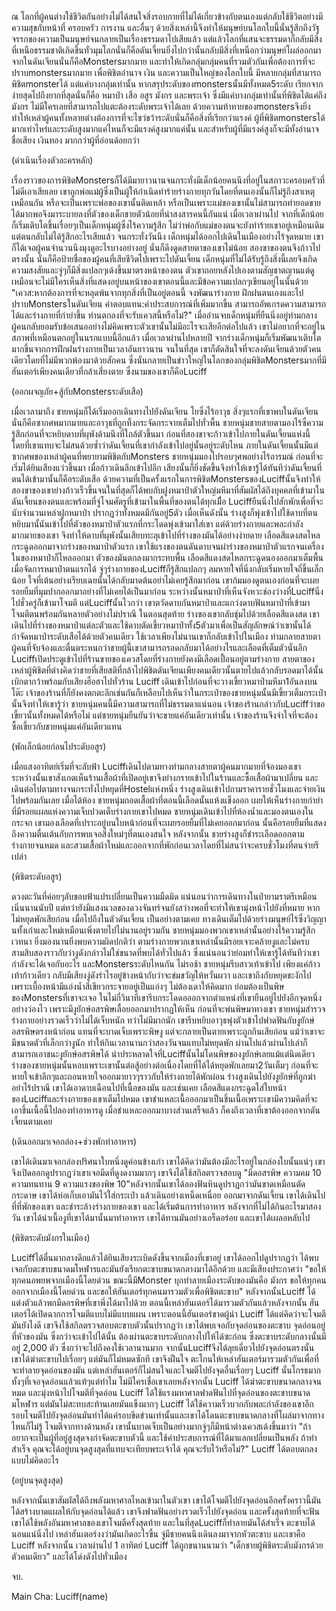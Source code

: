 ณ โลกที่ผู้คนต่างใช้ชีวิตกันอย่างไม่ได้สนใจสิ่งรอบกายที่ไม่ได้เกี่ยวข้างกับตนเองแต่กลับใช้ชีวิตอย่างมีความสุขกับหน้าที่ ครอบครัว การงาน และอื่นๆ ด้วยสิ่งเหล่านี้จึงทำให้มนุษย์บนโลกใบนี้นั้นรู้สึกถึงวัฐจรรกของความเป็นมนุษย์จนกลายเป็นเรื่องธรรมดาไปเสียแล้ว แต่แล้วโลกที่แสนจะธรรมดาก็กลับมีสิ่งที่เหนือธรรมชาติเกิดขึ้นทั่วมุมโลกนั่นก็คือดันเจี้ยนยิ่งไปกว่านั้นกลับมีสิ่งที่เหนือกว่ามนุษย์โผล่ออกมาจากในดันเจียนนั่นก็คือMonstersมากมาย และทำให้เกิดกลุ่มกลุ่มคนที่รวมตัวกันเพื่อต้องการที่จะปราบmonstersมากมาย เพื่อพิชิตอำนาจ เงิน และความเป็นใหญ่ของโลกใบนี้ มีหลายกลุ่มที่สามารถพิชิตmonsterได้ แต่แค่บางกลุ่มเท่านั้น หากสรุประดับของmonstersนั้นมีทั้งหมด5ระดับ  เรียกจากง่ายสุดไปถึงยากที่สุดนั่นก็คือ หมาป่า เสือ อสูร มังกร และพระเจ้า ซึ่งมีแค่บางกลุ่มเท่านั้นที่พิชิตได้แค่ถึงมังกร ไม่มีใครเลยที่สามารถไปแตะต้องระดับพระเจ้าได้เลย ด้วยความท้าทายของmonstersจึงยิ่งทำให้เหล่าผู้คนทั้งหลายต่างต้องการที่จะไขว่ขว้าระดับนั่นก็คือสิ่งที่เรียกว่าแรงค์ ผู้ที่พิชิตmonstersได้มากเท่าไหร่และระดับสูงมากแค่ไหนก็จะมีแรงค์สูงมากแค่นั้น และสำหรับผู้ที่มีแรงค์สูงก็จะมีทั้งอำนาจ ชื่อเสียง เงินทอง มากกว่าผู้ที่อ่อนด้อยกว่า

(ดำเนินเรื่องตัวละครหลัก)

เรื่องราวของการพิชิตMonstersก็ได้มีมายาวนานจนกระทั่งมีเด็กน้อยคนนึงที่อยู่ในสภาวะครอบครัวที่ไม่ดีเอาเสียเลย เขาถูกพ่อแม่ผู้ซึ่งเป็นผู้ให้กำเนิดทำร้ายร่างกายทุกวันโดยที่ตนเองนั้นก็ไม่รู้ถึงสาเหตุเหมือนกัน หรือจะเป็นเพราะพ่อของเขานั้นติดเหล้า หรือเป็นเพราะแม่ของเขานั้นไม่สามารถทำยอดขายได้มากพอจึงมาระบายลงที่ตัวของเด็กชายตัวน้อยที่น่าสงสารคนนี้กันแน่ เมื่อเวลาผ่านไป จากที่เด็กน้อยก็เริ่มเติบโตขึ้นเรื่อยๆเป็นเด็กหนุ่มผู้ซึ่งไร้ความรู้สึก ไม่ว่าพ่อกับแม่ของตนจะยังทำร้ายเขาอยู่เหมือนเดิม แต่ตนกลับไม่ได้รู้สึกอะไรเสียแล้ว จนกระทั่งวันนึง เด็กหนุ่มได้ออกไปเดินในเมืองอย่างไร้จุดหมาย เขาก็ได้เจอผู้คนจำนวนนึงมุงดูอะไรบางอย่างอยู่ นั่นก็ดึงดูดสายตาของเขาไม่น้อย สองขาของตนจึงก้าวไปตรงนั้น นั่นก็คือป้ายชื่อของผู้คนที่เสียชีวิตไปเพราะไปดันเจี้ยน เด็กหนุ่มที่ไม่ได้รับรู้ถึงสิ่งนี้เลยจึงเกิดความสงสัยและจู่ๆก็มีสิ่งแปลกๆเด้งขึ้นมาตรงหน้าของตน ตัวเขาถอยหลังไปเองตามสัญชาตญานแต่ดูเหมือนจะไม่มีใครเห็นสิ่งที่แสดงอยู่บนหน้าของเขาตอนนี้และมีข้อความแปลกๆเขียนอยู่ในนั้นด้วย "เควส:หากต้องการที่จะหลุดพ้นจากทุกสิ่งที่เป็นอยู่ตอนนี้ จงพัฒนาร่างกาย ฝึกฝนตนเองและไปปราบMonstersในดันเจียน ค่าตอบแทน:ค่าประสบการณ์ที่เพิ่มมากขึ้น สามารถอัพเกรดความสามารถได้และร่างกายที่กำยำขึ้น ท่านตกลงที่จะรับเควสนี้หรือไม่?" เมื่ออ่านจบเด็กหนุ่มที่ยืนนิ่งอยู่ท่ามกลางผู้คนกลับยอมรับข้อเสนออย่างไม่คิดเพราะตัวเขานั้นไม่มีอะไรจะเสียอีกต่อไปแล้ว เขาไม่อยากที่จะอยู่ในสภาพที่เหมือนตกอยู่ในนรกแบบนี้อีกแล้ว เมื่อเวลาผ่านไปหลายปี จากร่างเด็กหนุ่มก็เริ่มพัฒนาเติบโตมากขึ้นจากการฝึกฝนร่างกายเป็นเวลาอันยาวนาน จนในที่สุด เขาก็ตัดสินใจที่จะลงดันเจียนด้วยตัวคนเดียวโดยที่ไม่มีพวกพ้องมาด้วยสักคน ซึ่งนั่นกลายเป็นข่าวใหญ่ในโลกของกลุ่มพิชิตMonstersมากที่มีฮันเตอร์เพียงคนเดียวที่กล้าเสี่ยงตาย ซึ่งนามของเขาก็คือLuciff

(ออกผจญภัย+สู้กับMonstersระดับเสือ)

เมื่อเวลามาถึง ชายหนุ่มก็ได้เริ่มออกเดินทางไปยังดันเจียน โยซึ่งไร้อาวุธ สิ่งๆแรกที่เขาพบในดันเจียนนั่นก็คือซากศพมากมายและอาวุธที่ถูกทิ้งกระจัดกระจายเต็มไปทั่วพื้น ชายหนุ่มชายสายตามองไร้ซึ่ความรู้สึกก่อนที่จะหยิบดาบที่ผุพังด้ามนึงที่ใกล้ตัวขึ้นมา ก่อนที่สองขาจะก้าวเข้าไปภายในดันเจี้ยนแห่งนี้โดยที่เขาแทบจะไม่สนด้วยซ้ำว่าดันเจี้ยนที่เขากำลังเข้าไปอยู่นั้นอยู่ระดับไหน ภายในดันเจี้ยนนั้นมีแต่ซากศพของเหล่าผู้คนที่พยายามพิชิตกับMonsters ชายหนุ่มมองไปรอบๆศพอย่างไร้อารมณ์ ก่อนที่จะเริ่มได้ยินเสียงแว่วขึ้นมา เมื่อก้าวเดินลึกเข้าไปอีก เสียงนั้นก็ยิ่งชัดขึ้นจึงทำให้เขารู้ได้ทันทีว่าดันเจี้ยนที่ตนได้เข้ามานั้นก็คือระดับเสือ ด้วยความที่เป็นครั้งแรกในการพิชิตMonstersของLuciffนั้นจึงทำให้สองขาของเขาย่างก้าวเร็วขึ้นจนในที่สุดก็ได้พบกับฝูงหมาป่าตัวใหญ่มหึมาที่สัมผัสได้ถึงบุคคลที่เข้ามาในดันเจี้ยนของตนและพร้อมที่จู่โจมศัตรูที่เข้ามาในพื้นที่ของตนได้ทุกเมื่ีอ Luciffยืนนิ่งไปสักพักเพื่อที่จะนับจำนวนเหล่าฝูกหมาป่า ปรากฏว่าทั้งหมดมีกันอยู่5ตัว เมื่อเห็นดังนั้น ร่างสูงก็พุ่งเข้าไปใช้ดาบที่ตนหยิบมานั้นันเข้าไปที่ตัวของหมาป่าตัวแรกที่กระโดดพุ่งเข้ามาใส่เขา แต่ด้วยร่างกายและพละกำลังมากมายของเขา จึงทำให้ดาบที่ผุพังนั้นเสียบทะลุเข้าไปที่ร่างของมันได้อย่างง่ายดาย เลือดสีแดงสดไหลกระฉูดออกมาจากร่างของหมาป่าตัวแรก เขาใช้แรงของตนดันดาบจนผ่าร่างของหมาป่าตัวแรกจนเครื่องในของหมาป่าก็ไหลออกมา ตัวของมันตกลงมากระทบพื้น เลือดสีแดงสดไหลกระฉูดนองออกมาเต็มพื้น เมื่อจัดการหมาป่าตนแรกได้ จู่ๆร่างกายของLuciffก็รู้สึกแปลกๆ ลมหายใจที่นิ่งกลับเริ่มหายใจถี่ขึ้นเล็กน้อย ใจที่เต้นอย่างเรียบเฉยนั้นได้กลับมาดต้นอย่าไม่เคยรู้สึกมาก่อน  เขาก้มมองดูตนเองก่อนที่จะเผยรอยยิ้มที่มุมปากออกมาอย่างที่ไม่เคยได้เป็นมาก่อน ระหว่างนั้นหมาป่าที่เห็นจังหวะช่องว่างที่Luciffนิ่งไปชั่วครู่ก็เข้ามาโจมตี แต่Luciffนั้นไวกว่า เขาตวัดดาบกันหมาป่าและแกว่งดาบฟันหมาป่าที่เข้ามาโจมตีตนพร้อมกันหลายตัวอย่างไม่ปราณี ในตอนสุดท้าย ร่างของเขากลับชุ่มไปด้วยเลือดสีแดงสด เขาเดินไปที่ร่างของหมาป่าแต่ละตัวและใช้ดาบตัดเขี้ยวหมาป่าทั้ง5ตัวมาเพื่อเป็นสัญลักษณ์ว่าเขานั้นได้กำจัดหมาป่าระดับเสือได้ด้วยตัวคนเดียว ใช้เวลาเพียงไม่นานเขาก็กลับเข้าไปในเมือง ท่ามกลายสายตาผู้คนที่จับจ้องและตื่นตระหนกว่าชายผู้นี้เขาสามารถรอดกลับมาได้อย่างไรและเลือดที่เต็มตัวนั่นอีก Luciffเปิดประตูเข้าไปที่ร้านขายของเควสโดยที่ร่างกายยังคงมีเลือดเปื้อนอยู่ตามร่างกาย สายตาของเหล่าผู้พิชิตที่ต่างคิดว่าชายที่เสียสติที่กล้าไปพิชิตดันเจียนเพียงคนเดียวนั้นตายไปแล้วกลับรอดมาได้นั้นเบิกตากว้าพร้อมกับเสียงฮือฮาไปทั่วร้าน Luciff เดินเข้าไปก่อนที่จะวางเขี้ยวหมาป่ามหึมา1อันลงบนโต๊ะ เจ้าของร้านที่ก็ยังคงตกตะลึกเช่นกันก็เหลือบไปเห็นว่าในกระเป๋าของชายหนุ่มนั้นมีเขี้ยวเต็มกระเป๋านั้นจึงทำให้เขารู้ว่า ชายหนุ่มคนนี้มีความสามารถที่ไม่ธรรมดาแน่นอน เจ้าของร้านกล่าวกับLuciffว่าขอเขี้ยวนั้นทั้งหมดได้หรือไม่ แต่ชายหนุ่มยืนยันว่าจะขายแค่อันเดียวเท่านั้น เจ้าของร้านจึงจำใจที่จะต้องซื้อเขี้ยวกับชายหนุ่มแค่อันเดียวแทน   

(พักเล็กน้อยก่อนไประดับอสูร)

เมื่อแสงอาทิตย์เริ่มที่จะลับฟ้า Luciffเดินไปตามทางท่ามกลางสายตาผู้คนมากมายที่จ้องมองเขา ระหว่างนั้นเขาสังเกตเห็นร้านเสื้อผ้าที่เปิดอยู่เขาจึงย่างกรายเข้าไปในร้านและซื้อเสื้อผ้ามาเปลี่ยน และเดินต่อไปตามทางจนกระทั่งไปหยุดที่Hostelแห่งหนึ่ง ร่างสูงเดินเข้าไปถามราคารายชั่วโมงและจ่ายเงินไปพร้อมกันเลย เมื่อได้ห้อง ชายหนุ่มถอดเสื้อผ้าที่ตอนนี้เลือดนั้นแห้งแข็งออก เผยให้เห็นร่างกายกำยำที่มีรอยแผลแห่งความเจ็บปวดเต็บร่างกายเขาไปหมด ชายหนุ่มเดินเข้าไปที่ห้องน้ำและมองตนเองในกระจก เขามองเลือดที่เปราะอยู่บนใบหน้าก่อนที่จะเผยรอยยิ้มที่ไม่เคยออกมาก่อน นั้นคือรอยยิ้มที่แสดงถึงความตื่นเต้นกับการพบเจอสิ่งใหม่ๆที่ตนเองสนใจ หลังจากนั้น ชายร่างสูงก็ชำระเลือดออกตามร่างกายจนหมด และสวมเสื้อผ้าใหม่และออกจากที่พักก่อนเวลาโดยที่ไม่สนว่าจะครบชั่วโมงที่ตนจ่ายรึเปล่า 

(พิชิตระดับอสูร)

ดวงตะวันที่ค่อยๆลับขอบฟ้าแปรเปลี่ยนเป็นความมืดมิด แน่นอนว่าการเดินทางในป่ายามราตรีเหมือนเนิ่นนานนับปี แต่ทว่ายังมีแสงนวลของดวงจันทร์จนยังสว่างพอที่จะทำให้เขามุ่งหน้าไปยังที่หมาย หากไม่หยุดพักเสียก่อน เมื่อไปถึงในตัวดันเจี้ยน เป็นอย่างตามเคย ทางเดินเต็มไปด้วยร่างมนุษย์ไร้ซึ่งวิญญานทั้งเก่าและใหม่เหมือนเพิ่งตายไปไม่นานอยู่รวมกัน ชายหนุ่มมองพวกเขาเหล่านั้นอย่างไร้ความรู้สึกเวทนา ยิ่งมองนานยิ่งพบความผิดปกติว่า ตามร่างกายพวกเขาเหล่านั้นมีรอยเจาะคล้ายงูและไม่ครบสามสิบสองราวกับว่างูดังกล่าวไม่ใช่ขนาดที่พบได้ทั่วไปแล้ว ซึ่งแน่นอนว่าย่อมทำให้เขารู้ได้ทันทีว่าเขากำลังจะได้เจอกับอะไร และMonstersระดับไหนกัน ไม่รอช้า ชายหนุ่มรีบสาวเท้าเข้าไป เพียงแค่ก้าวเท้าก้าวเดียว กลับมีเสียงงู่ดังรำไรอยู่ข้างหน้ากับว่าจะข่มขวัญให้หวั่นผวา และเขาถึงกับหยุดชะงักไป เพราะเบื้องหน้ามีแอ่งน้ำสีเขียวกระจายอยู่เป็นแอ่งๆ ไม่ต้องเดาให้คิดมาก ย่อมต้องเป็นพิษของMonstersที่เขาจะเจอ ในไม่กี่วินาทีเขารีบกระโดดอออกจากตำแหน่งที่เขายืนอยู่ไปยังอีกจุดหนึ่งอย่างว่องไว เพราะมีงูยักษ์อสรพิษเลื้อยออกมาปรากฏให้เห็น ก่อนที่จะพ่นพิษมาทางเขา ชายหนุ่มสำรวจร่างกายอย่างรวดเร็วว่าไม่ได้เจ็บหนัก ทว่าไม่มีมากนัก เขารีบหยิบอาวุธพุ่งตัวเข้าไปฟาดฟันกับงูยักษ์อสรพิษตรงหน้าก่อน แทนที่จะบาดเจ็บเพราะพิษงู แต่จะกลายเป็นตายเพราะถูกกินเสียก่อน แม้ว่าเขาจะมีขนาดตัวที่เล็กกว่างูนัก ทำให้กินเวลานานกว่าสองวันจนแทบไม่หยุดพัก ผ่านไปแล้วผ่านไปเล่าก็สามารถเอาชนะงูยักษ์อสรพิษได้ น่าประหลาดใจที่Luciffนั้นไม่โดนพิษของงูยักษ์เลยแม้แต่นิดเดียว ร่างของชายหนุ่มนั้นหอบเพราะเขานั้นต่อสู้อย่างต่อเนื่องโดยที่ได้ได้หยุดพักเลยมา2วันเต็มๆ ก่อนที่จะหายใจเข้าลึกๆและถอนหายใจออกมายาวๆราวกับให้ร่างกายได้พักผ่อน ร่างสูงเดินไปยังงูยักษ์ที่ถูกฆ่าอย่าไร้ปราณี เขาได้เอาดาบเฉือนไปที่เนื้อของมัน และเช่นเคย เลือดสีแดงกระฉูดใส่ใบหน้าของLuciffและร่างกายของเขาเต็มไปหมด เขาชำแหละเนื้อออกมาเป็นชิ้นเนื้อเพราะเขามีความคิดที่จะเอาชิ้นเนื้อนี้ไปลองทำอาหารดู เมื่อชำแหละออกมาบางส่วนเสร็จแล้ว ก็คงถึงเวลาที่เขาต้องออกจากดันเจี้ยนตามเคย

(เดินออกมาเจอกล่อง+ช่วงพักทำอาหาร)

เขาได้เดินมาเจอกล่องปริศนาใบหนึ่งดูค่อนข้างเก่า เขาได้คิดว่ามันต้องมีอะไรอยู่ในกล่องใบนั้นแน่ๆ เขาจึงเปิดออกดูปรากฏว่าเขาเจอมีดที่ดูงดงามมากๆ เขาจึงได้ใช้สกิลตรวจสอบดู
"มีดอสรพิษ ความคม 10 ความทนทาน 9 ความแรงของพิษ 10"หลังจากนั้นเขาได้ลองฟันหินดูปราฏกว่ามันขาดเหมือนตัดกระดาษ เขาได้ห่อเก็บเอามันไว้ใส่กระเป๋า แล้วเดินอย่างเหน็ดเหนื่อย ออกมาจากดันเจี้ยน เขาได้เดินไปที่ที่พักของเขา และชำระล้างร่างกายของเขา และได้เริ่มต้นการทำอาหาร หลังจากที่ไม่ได้กินอะไรมาสองวัน เขาได้นำเนื้องูที่เขาได้มานั้นมาทำอาหาร เขาได้ทานมันอย่างเอร็ดอร่อย และเขาได้เผลอหลับไป

(พิชิตระดับมังกรในเมือง)

Luciffได้ตื่นมากลางดึกแล้วได้ยินเสียงระเบิดดังขึ้นจากเมืองที่เขาอยู่ เขาได้ออกไปดูปรากฏว่า ได้พบเจอกับตะขาบขนาดมโหฬารและมันยังเรียกตะขาบขนาดกลางมาได้อีกด้วย และมีเสียงประกาศว่า "ขอให้ทุกคนอพยพจากเมืองนี้โดยด่วน ขณะนี้มีMonster บุกทำลายเมืองระดับของมันคือ มังกร ขอให้ทุกคนออกจากเมืองนี้โดยด่วน และขอให้ฮันเตอร์ทุกคนมารวมตัวเพื่อพิชิตตะขาบ" หลังจากนั้นLuciff ได้แต่งตัวแล้วพกมีดอรพิษที่เขาพึ่งได้มาไปด้วย ตอนนี้เหล่าฮันเตอร์ได้มารวมตัวกันแล้วหลังจากนั้น ฮันเตอร์ได้เปิดฉากการโจมตีแบบไม่มีแบบแผน เพราะตอนนี้ฮันเตอร์ขาดผู้นำ Luciff ได้แต่คิดว่าจะโจมตีมันยังไงดี เขาจึงใช้สกิลตรวจสอบตะขาบตัวนั้นปรากฏว่า เขาได้พบเจอกับจุดอ่อนของตะขาบ จุดอ่อนอยู่ที่หัวของมัน ซึ่งกว่าจะเข้าไปได้นั้น ต้องผ่านตะขาบระดับกลางไปให้ได้ซะก่อน ซึ่งตะขาบระดับกลางนั้นมีอยู่ 2,000 ตัว ซึ่งกว่าจะไปถึงคงใช้เวลานานมาก จากนั้นLuciffจึงได้ลุยเดี่ยวไปยังจุดอ่อนตรงนั้น
เขาได้ฆ่าตะขาบไปเรื่อยๆ แต่มันก็ไม่หมดซักที เขาจึงฝืนใจ ตะโกนให้เหล่าฮันเตอร์มารวมตัวกันเพื่อที่จะทำลายจุดอ่อนของมัน แต่เหล่าฮันเตอร์ก็ไม่สนใจและโจมตีไปยังจุดอื่นเรื่อยๆ
Luciff นั้นโกรธมากทั้งๆที่เจอจุดอ่อนแล้วแท้ๆแต่ทำไม ไม่มีใครเชื่อเขาเลยหลังจากนั้น Luciff ได้ฆ่าตะขาบขนาดกลางจนหมด และมุ่งหน้าไปโจมตีที่จุดอ่อน Luciff ได้ใช้แรงมหาศาลฟาดฟันไปที่จุดอ่อนของตะขาบขนาดมโหฬาร แต่มันไม่สะทบสะท้านเลยมันแข็งมากๆ Luciff ได้ใช้ความเร็วบวกกับพละกำลังของเขาอีกรอบโจมตีไปยังจุดอ่อนมันทำได้แค่รอบขีดข่วนเท่านั้นและเขาได้โดนตะขาบขนาดกลางที่โผล่มาจากทางไหนก็ไม่รู้ โจมตีจากทางด้านหลัง เขานั้นบาดเจ็บเป็นอย่างมากจู่ๆก็มีหน้าต่างเควสเด้งขึ้นมาว่า "ถ้าอยากจะเป็นผู้ที่อยู่สูงสุดจงกำจัดตะขาบตัวนี้ และใช้ค่าประสบการณ์ที่ได้มาแลกเปลี่ยนเป็นพลัง ถ้าทำสำเร็จ คุณจะได้อยู่บนจุดสูงสุดที่แทบจะเทียบพระเจ้าได้ คุณจะรับไว้หรือไม่?" Luciff ได้ตอบตกลงแบบไม่คิดอะไร 

(อยู่บนจุดสูงสุด)

หลังจากนั้นเขาสัมผัสได้ถึงพลังมหาศาลไหลเข้ามาในตัวเขา เขาได้โจมตีไปยังจุดอ่อนอีกครั้งคราวนี้มันได้สร้างบาดแผลให้กับจุดอ่อนได้แล้ว เขาจึงฟาดฟันอย่างรวดเร็วไปยังจุดอ่อน และครั้งสุดท้ายที่จะฟันเขาได้ใช้พลังอันมหาศาลของเขาโจมตีครั้งสุดท้าย และในที่สุดLuciffก็ทำลายมันได้สำเร็จ ตะขาบได้นอนแน่นิ่งไป เหล่าฮันเตอร์งงว่ามันเกิดอะไรขึ้น จู่มีชายคนนึงเดินลงมาจากหัวตะขาบ และเขาคือ Luciff หลังจากนั้น เวลาผ่านไป 1 อาทิตย์ Luciff ได้ถูกขนานนามว่า "เด็กชายผู้พิชิตระดับมังกรด้วยตัวคนเดียว" และได้โด่งดังไปทั่วเมือง

จบ.

Main Cha: Luciff(name)

